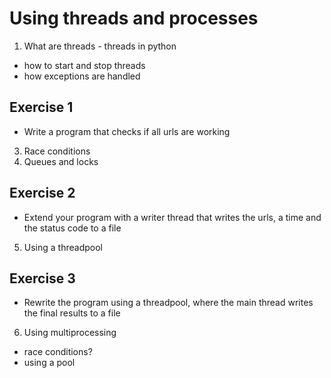 # Using threads and processes

1. What are threads - threads in python
- how to start and stop threads
- how exceptions are handled

## Exercise 1

- Write a program that checks if all urls are working

3. Race conditions
4. Queues and locks

## Exercise 2

- Extend your program with a writer thread that writes the urls, a time and the status code to a file

5. Using a threadpool

## Exercise 3 

- Rewrite the program using a threadpool, where the main thread writes the final results to a file

6. Using multiprocessing
- race conditions?
- using a pool